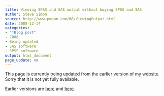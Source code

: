 ```yaml
---
title: Viewing SPSS and SAS output without buying SPSS and SAS
author: Steve Simon
source: http://www.pmean.com/08/ViewingOutput.html
date: 2008-12-17
categories:
- "*Blog post"
- 2008
- Being updated
- SAS software
- SPSS software
output: html_document
page_update: no
---
```


This page is currently being updated from the earlier version of my website. Sorry that it is not yet fully available.

<!---More--->

Earlier versions are [here][sim1] and [here][sim2].

[sim1]: http://www.pmean.com/08/ViewingOutput.html
[sim2]: http://new.pmean.com/viewing-output/
